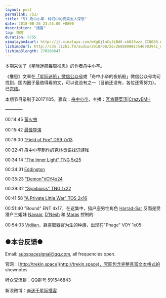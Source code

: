 ```yaml
---
layout: post
permalink: /51/
title: "51 舟中小卒：科幻中的真实发人深思"
date: 2018-08-26 23:45:00 +0800
description: "播客"
tag: 播客 
duration: 6755
ximalayam4aurl: http://jt.ximalaya.com/wKgKjluCy3iBd8-xA0J3wzz_ZCQ680.m4a?channel=rss&album_id=3135361&track_id=108058015&uid=6418191&jt=http://audio.xmcdn.com/group45/M02/F6/9F/wKgKjluCy3iBd8-xA0J3wzz_ZCQ680.m4a
lizhimp3url: http://cdn.lizhi.fm/audio/2018/08/26/2688800927546983942_ud.mp3
lizhimp3length: 270280647
---   
```


本期采访了《星际迷航每周推思》的作者舟中小卒。

《推思》文章在[「星际迷航」微信公众号](https://mp.weixin.qq.com/mp/homepage?__biz=MzAxODY5MzgxMQ==&amp;hid=1&amp;sn=69c0ab77293614657c2eee049ac2b9a1&amp;devicetype=android-26&amp;version=26060739&amp;lang=en&amp;nettype=WIFI&amp;ascene=7&amp;session_us=gh_a403158627c7&amp;wx_header=1&amp;scene=1)或「舟中小卒的夜航船」微信公众号均可找到，国内圈子最值得看的文，可以说没有之一（目前还没有，各位还需努力）。已[完结](https://weibo.com/ttarticle/p/show?id=2309404264697653275543)。

本期节目录制于20171105，嘉宾：[舟中小卒](http://weibo.com/u/3044338061)，主播：[瓦肯蔬菜汤](http://weibo.com/u/5013547255)\|[CrazyEMH](mailto:emh@trekin.space)

————

00:14:45 [萤火虫](https://movie.douban.com/subject/1462550/)

00:15:42 [最佳导演](https://book.qidian.com/info/1839432)

00:19:00 [&quot;Field of Fire&quot; DS9 7x13](http://memory-alpha.wikia.com/wiki/Field_of_Fire_(episode))

00:22:41 [舟中小卒制作的克林贡语找词游戏](https://weibo.com/3044338061/FcyqDqAnV)

00:34:14 [&quot;The Inner Light&quot; TNG 5x25](http://memory-alpha.wikia.com/wiki/The_Inner_Light_(episode))

00:34:31 [Eddington](http://memory-alpha.wikia.com/wiki/Michael_Eddington)

00:35:23 [&quot;Demon&quot;](http://memory-alpha.wikia.com/wiki/Demon_(episode))[VOY](http://memory-alpha.wikia.com/wiki/Demon_(episode))[4x24](http://memory-alpha.wikia.com/wiki/Demon_(episode))

00:39:32 [&quot;Symbiosis&quot; TNG 1x22](http://memory-alpha.wikia.com/wiki/Symbiosis_(episode))

00:41:58 [&quot;A Private Little War&quot; TOS 2x16](http://memory-alpha.wikia.com/wiki/A_Private_Little_War_(episode))

00:51:40 &quot;Bound&quot; ENT 4x17，在这集中，猎户座男性角色 [Harrad-Sar](http://memory-alpha.wikia.com/wiki/Harrad-Sar) 反而是受猎户三姐妹 [Navaar](http://memory-alpha.wikia.com/wiki/Navaar), [D&#39;Nesh](http://memory-alpha.wikia.com/wiki/D%27Nesh) 和 [Maras](http://memory-alpha.wikia.com/wiki/Maras) 控制的

00:54:03 [Vidiian](http://memory-alpha.wikia.com/wiki/Vidiian)，靠盗取器官为生的种族，出现在&quot;Phage&quot; VOY 1x05

## ●本台反馈●

Email: [subspacesignal@qq.com](mailto:subspacesignal@qq.com), all frequencies open.

官网：[http://trekin.space](http://trekin.space)，官网包含完整且富文本格式的 shownotes

听众交流群：QQ群号 591546843

新浪微博：[@迷于星际播客](http://weibo.com/lostinst)
